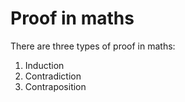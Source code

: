 # Proof in maths

There are three types of proof in maths:

1. Induction
2. Contradiction
3. Contraposition
